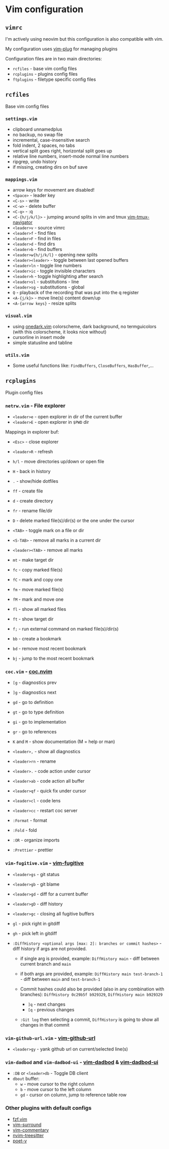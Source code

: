 # Vim configuration

## `vimrc`

I'm actively using neovim but this configuration is also compatible with vim.

My configuration uses [vim-plug](https://github.com/junegunn/vim-plug) for managing plugins

Configuration files are in two main directories:

- `rcfiles` - base vim config files
- `rcplugins` - plugins config files
- `ftplugins` - filetype specific config files

## `rcfiles`

Base vim config files

### `settings.vim`

- clipboard unnamedplus
- no backup, no swap file
- incremental, case-insensitive search
- fold indent, 2 spaces, no tabs
- vertical split goes right, horizontal split goes up
- relative line numbers, insert-mode normal line numbers
- ripgrep, undo history
- if missing, creating dirs on buf save

### `mappings.vim`

- arrow keys for movement are disabled!
- `<Space>` - leader key
- `<C-s>` - write
- `<C-w>` - delete buffer
- `<C-q>` - :q
- `<C-{h/j/k/l}>` - jumping around splits in vim and tmux [vim-tmux-navigator](christoomey/vim-tmux-navigator)
- `<leader>v` - source vimrc
- `<leader>f` - find files
- `<leader>F` - find in files
- `<leader>d` - find dirs
- `<leader>b` - find buffers
- `<leader>w{h/j/k/l}` - opening new splits
- `<leader><leader>` - toggle between last opened buffers
- `<leader>ln` - toggle line numbers
- `<leader>ic` - toggle invisible characters
- `<leader>h` - toggle highlighting after search
- `<leader>sl` - substitutions - line
- `<leader>sg` - substitutions - global
- `Q` - playback of the recording that was put into the q register
- `<A-{j/k}>` - move line(s) content down/up
- `<A-{arrow keys}` - resize splits

### `visual.vim`

- using [onedark.vim](https://github.com/joshdick/onedark.vim) colorscheme, dark background, no termguicolors (with this colorscheme, it looks nice without)
- cursorline in insert mode
- simple statusline and tabline

### `utils.vim`

- Some useful functions like: `FindBuffers`, `CloseBuffers`, `HasBuffer`,...

## `rcplugins`

Plugin config files

### `netrw.vim` - File explorer

- `<leader>e` - open explorer in dir of the current buffer
- `<leader>E` - open explorer in `$PWD` dir

Mappings in explorer buf:

- `<Esc>` - close explorer
- `<leader>R` - refresh
- `h/l` - move directories up/down or open file
- `H` - back in history
- `.` - show/hide dotfiles

- `ff` - create file
- `d` - create directory
- `fr` - rename file/dir
- `D` - delete marked file(s)/dir(s) or the one under the cursor

- `<TAB>` - toggle mark on a file or dir
- `<S-TAB>` - remove all marks in a current dir
- `<leader><TAB>` - remove all marks
- `mt` - make target dir
- `fc` - copy marked file(s)
- `fC` - mark and copy one
- `fm` - move marked file(s)
- `fM` - mark and move one
- `fl` - show all marked files
- `ft` - show target dir
- `f;` - run external command on marked file(s)/dir(s)

- `bb` - create a bookmark
- `bd` - remove most recent bookmark
- `bj` - jump to the most recent bookmark

### `coc.vim` - [coc.nvim](https://github.com/neoclide/coc.nvim)

- `[g` - diagnostics prev
- `]g` - diagnostics next
- `gd` - go to definition
- `gt` - go to type definition
- `gi` - go to implementation
- `gr` - go to references
- `K` and `M` - show documentation (M = help or man)
- `<leader>,` - show all diagnostics
- `<leader>rn` - rename
- `<leader>.` - code action under cursor
- `<leader>ab` - code action all buffer
- `<leader>qf` - quick fix under cursor
- `<leader>cl` - code lens
- `<leader>cc` - restart coc server

- `:Format` - format
- `:Fold` - fold
- `:OR` - organize imports
- `:Prettier` - prettier

### `vim-fugitive.vim` - [vim-fugitive](https://github.com/tpope/vim-fugitive)

- `<leader>gs` - git status
- `<leader>gb` - git blame
- `<leader>gd` - diff for a current buffer
- `<leader>gD` - diff history
- `<leader>gc` - closing all fugitive buffers
- `gl` - pick right in gitdiff
- `gh` - pick left in gitdiff

- `:DiffHistory <optional args [max: 2]: branches or commit hashes>` - diff history if args are not provided.

  - if single arg is provided, example: `DiffHistory main` - diff between current branch and `main`
  - if both args are provided, example: `DiffHistory main test-branch-1` - diff between `main` and `test-branch-1`
  - Commit hashes could also be provided (also in any combination with branches): `DiffHistory 0c29b5f b929329`, `DiffHistory main b929329`

    - `]q` - next changes
    - `[q` - previous changes

  - `:Git log` then selecting a commit, `DiffHistory` is going to show all changes in that commit

### `vim-github-url.vim` - [vim-github-url](https://github.com/pgr0ss/vim-github-url)

- `<leader>gy` - yank github url on current/selected line(s)

### `vim-dadbod` and `vim-dadbod-ui` - [vim-dadbod](https://github.com/tpope/vim-dadbod) & [vim-dadbod-ui](https://github.com/kristijanhusak/vim-dadbod-ui)

- `:DB` or `<leader>db` - Toggle DB client
- `dbout` buffer:
  - `w` - move cursor to the right column
  - `b` - move cursor to the left column
  - `gd` - cursor on column, jump to reference table row

### Other plugins with default configs

- [fzf.vim](https://github.com/junegunn/fzf.vim)
- [vim-surround](https://github.com/tpope/vim-surround)
- [vim-commentary](https://github.com/tpope/vim-commentary)
- [nvim-treesitter](https://github.com/nvim-treesitter/nvim-treesitter)
- [poet-v](https://github.com/petobens/poet-v)
